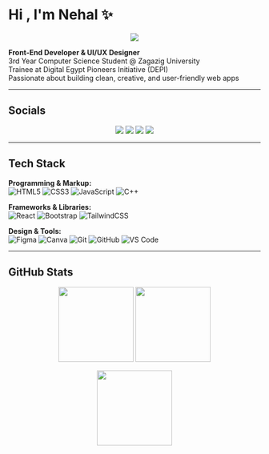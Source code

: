# Hi , I'm Nehal ✨  

<p align="center">
  <img src="https://readme-typing-svg.herokuapp.com?font=Fira+Code&size=24&duration=2500&pause=1000&color=F75C7E&center=true&vCenter=true&width=550&lines=Front-End+Developer;UI%2FUX+Designer;3rd+Year+CS+Student;Open+Source+Contributor;Always+learning+new+things+🚀" />
</p>

 **Front-End Developer & UI/UX Designer**  
 3rd Year Computer Science Student @ Zagazig University  
 Trainee at Digital Egypt Pioneers Initiative (DEPI)  
 Passionate about building clean, creative, and user-friendly web apps  


---

##  Socials  
<p align="center">
  <a href="mailto:nehalreda14@gmail.com"><img src="https://img.shields.io/badge/Gmail-d14836?logo=gmail&logoColor=white&style=for-the-badge" /></a>
  <a href="https://www.linkedin.com/in/nehal-reda-a4137a31b/"><img src="https://img.shields.io/badge/LinkedIn-0A66C2?logo=linkedin&logoColor=white&style=for-the-badge" /></a>
  <a href="https://www.behance.net/nehalreda25"><img src="https://img.shields.io/badge/Behance-0057FF?logo=behance&logoColor=white&style=for-the-badge" /></a>
  <a href="https://github.com/nehalreda"><img src="https://img.shields.io/badge/GitHub-181717?logo=github&logoColor=white&style=for-the-badge" /></a>
</p>  

---

##  Tech Stack  

**Programming & Markup:**  
![HTML5](https://img.shields.io/badge/html5-%23E34F26.svg?style=for-the-badge&logo=html5&logoColor=white) 
![CSS3](https://img.shields.io/badge/css3-%231572B6.svg?style=for-the-badge&logo=css3&logoColor=white) 
![JavaScript](https://img.shields.io/badge/javascript-%23323330.svg?style=for-the-badge&logo=javascript&logoColor=%23F7DF1E) 
![C++](https://img.shields.io/badge/c++-%2300599C.svg?style=for-the-badge&logo=c%2B%2B&logoColor=white)  

**Frameworks & Libraries:**  
![React](https://img.shields.io/badge/react-%2320232a.svg?style=for-the-badge&logo=react&logoColor=%2361DAFB) 
![Bootstrap](https://img.shields.io/badge/bootstrap-%23563D7C.svg?style=for-the-badge&logo=bootstrap&logoColor=white) 
![TailwindCSS](https://img.shields.io/badge/tailwindcss-%2338B2AC.svg?style=for-the-badge&logo=tailwind-css&logoColor=white)  

**Design & Tools:**  
![Figma](https://img.shields.io/badge/figma-%23F24E1E.svg?style=for-the-badge&logo=figma&logoColor=white) 
![Canva](https://img.shields.io/badge/Canva-%2300C4CC.svg?style=for-the-badge&logo=Canva&logoColor=white) 
![Git](https://img.shields.io/badge/git-%23F05033.svg?style=for-the-badge&logo=git&logoColor=white) 
![GitHub](https://img.shields.io/badge/github-%23121011.svg?style=for-the-badge&logo=github&logoColor=white) 
![VS Code](https://img.shields.io/badge/Visual%20Studio%20Code-0078d7.svg?style=for-the-badge&logo=visual-studio-code&logoColor=white)  

---

##  GitHub Stats  

<p align="center">
  <img src="https://github-readme-stats-sigma-five.vercel.app/api?username=Neh2l&theme=radical&hide_border=false&include_all_commits=true&count_private=true" height="150"/>
  <img src="https://github-readme-streak-stats.herokuapp.com/?user=Neh2l&theme=radical&hide_border=false" height="150"/>
</p>  

<p align="center">
  <img src="https://github-readme-stats-sigma-five.vercel.app/api/top-langs/?username=Neh2l&theme=radical&hide_border=false&layout=compact" height="150"/>
</p>




